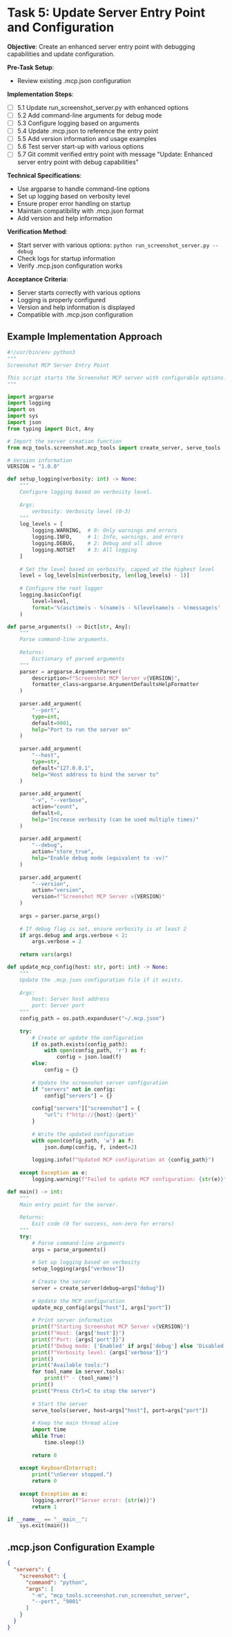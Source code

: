 # Task 5: Update Server Entry Point and Configuration

**Objective**: Create an enhanced server entry point with debugging capabilities and update configuration.

**Pre-Task Setup**:
- Review existing .mcp.json configuration

**Implementation Steps**:
- [ ] 5.1 Update run_screenshot_server.py with enhanced options
- [ ] 5.2 Add command-line arguments for debug mode
- [ ] 5.3 Configure logging based on arguments
- [ ] 5.4 Update .mcp.json to reference the entry point
- [ ] 5.5 Add version information and usage examples
- [ ] 5.6 Test server start-up with various options
- [ ] 5.7 Git commit verified entry point with message "Update: Enhanced server entry point with debug capabilities"

**Technical Specifications**:
- Use argparse to handle command-line options
- Set up logging based on verbosity level
- Ensure proper error handling on startup
- Maintain compatibility with .mcp.json format
- Add version and help information

**Verification Method**:
- Start server with various options: `python run_screenshot_server.py --debug`
- Check logs for startup information
- Verify .mcp.json configuration works

**Acceptance Criteria**:
- Server starts correctly with various options
- Logging is properly configured
- Version and help information is displayed
- Compatible with .mcp.json configuration

## Example Implementation Approach

```python
#!/usr/bin/env python3
"""
Screenshot MCP Server Entry Point

This script starts the Screenshot MCP server with configurable options.
"""

import argparse
import logging
import os
import sys
import json
from typing import Dict, Any

# Import the server creation function
from mcp_tools.screenshot.mcp_tools import create_server, serve_tools

# Version information
VERSION = "1.0.0"

def setup_logging(verbosity: int) -> None:
    """
    Configure logging based on verbosity level.
    
    Args:
        verbosity: Verbosity level (0-3)
    """
    log_levels = [
        logging.WARNING,  # 0: Only warnings and errors
        logging.INFO,     # 1: Info, warnings, and errors
        logging.DEBUG,    # 2: Debug and all above
        logging.NOTSET    # 3: All logging
    ]
    
    # Set the level based on verbosity, capped at the highest level
    level = log_levels[min(verbosity, len(log_levels) - 1)]
    
    # Configure the root logger
    logging.basicConfig(
        level=level,
        format='%(asctime)s - %(name)s - %(levelname)s - %(message)s'
    )

def parse_arguments() -> Dict[str, Any]:
    """
    Parse command-line arguments.
    
    Returns:
        Dictionary of parsed arguments
    """
    parser = argparse.ArgumentParser(
        description=f"Screenshot MCP Server v{VERSION}",
        formatter_class=argparse.ArgumentDefaultsHelpFormatter
    )
    
    parser.add_argument(
        "--port", 
        type=int, 
        default=9001,
        help="Port to run the server on"
    )
    
    parser.add_argument(
        "--host", 
        type=str, 
        default="127.0.0.1",
        help="Host address to bind the server to"
    )
    
    parser.add_argument(
        "-v", "--verbose", 
        action="count", 
        default=0,
        help="Increase verbosity (can be used multiple times)"
    )
    
    parser.add_argument(
        "--debug", 
        action="store_true",
        help="Enable debug mode (equivalent to -vv)"
    )
    
    parser.add_argument(
        "--version", 
        action="version",
        version=f"Screenshot MCP Server v{VERSION}"
    )
    
    args = parser.parse_args()
    
    # If debug flag is set, ensure verbosity is at least 2
    if args.debug and args.verbose < 2:
        args.verbose = 2
    
    return vars(args)

def update_mcp_config(host: str, port: int) -> None:
    """
    Update the .mcp.json configuration file if it exists.
    
    Args:
        host: Server host address
        port: Server port
    """
    config_path = os.path.expanduser("~/.mcp.json")
    
    try:
        # Create or update the configuration
        if os.path.exists(config_path):
            with open(config_path, 'r') as f:
                config = json.load(f)
        else:
            config = {}
        
        # Update the screenshot server configuration
        if "servers" not in config:
            config["servers"] = {}
        
        config["servers"]["screenshot"] = {
            "url": f"http://{host}:{port}"
        }
        
        # Write the updated configuration
        with open(config_path, 'w') as f:
            json.dump(config, f, indent=2)
        
        logging.info(f"Updated MCP configuration at {config_path}")
    
    except Exception as e:
        logging.warning(f"Failed to update MCP configuration: {str(e)}")

def main() -> int:
    """
    Main entry point for the server.
    
    Returns:
        Exit code (0 for success, non-zero for errors)
    """
    try:
        # Parse command-line arguments
        args = parse_arguments()
        
        # Set up logging based on verbosity
        setup_logging(args["verbose"])
        
        # Create the server
        server = create_server(debug=args["debug"])
        
        # Update the MCP configuration
        update_mcp_config(args["host"], args["port"])
        
        # Print server information
        print(f"Starting Screenshot MCP Server v{VERSION}")
        print(f"Host: {args['host']}")
        print(f"Port: {args['port']}")
        print(f"Debug mode: {'Enabled' if args['debug'] else 'Disabled'}")
        print(f"Verbosity level: {args['verbose']}")
        print()
        print("Available tools:")
        for tool_name in server.tools:
            print(f" - {tool_name}")
        print()
        print("Press Ctrl+C to stop the server")
        
        # Start the server
        serve_tools(server, host=args["host"], port=args["port"])
        
        # Keep the main thread alive
        import time
        while True:
            time.sleep(1)
            
        return 0
        
    except KeyboardInterrupt:
        print("\nServer stopped.")
        return 0
        
    except Exception as e:
        logging.error(f"Server error: {str(e)}")
        return 1

if __name__ == "__main__":
    sys.exit(main())
```

## .mcp.json Configuration Example

```json
{
  "servers": {
    "screenshot": {
      "command": "python",
      "args": [
        "-m", "mcp_tools.screenshot.run_screenshot_server",
        "--port", "9001"
      ]
    }
  }
}
```
